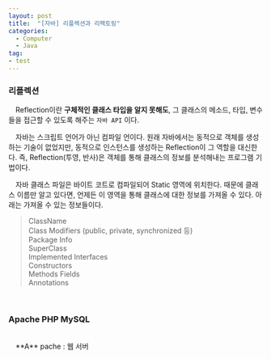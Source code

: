 ```yaml
---
layout: post
title:  "[자바] 리플렉션과 리팩토링"
categories:
  - Computer
  - Java
tag:
- test 
---
```


### 리플렉션

　Reflection이란 **구체적인 클래스 타입을 알지 못해도**, 그 클래스의 메소드, 타입, 변수들을 접근할 수 있도록 해주는 `자바 API` 이다.  

　자바는 스크립트 언어가 아닌 컴파일 언이다. 원래 자바에서는 동적으로 객체를 생성하는 기술이 없었지만, 동적으로 인스턴스를 생성하는 Reflection이 그 역할을 대신한다. 즉, Reflection(투영, 반사)은 객체를 통해 클래스의 정보를 분석해내는 프로그램 기법이다.  

　자바 클래스 파일은 바이트 코트로 컴파일되어 Static 영역에 위치한다. 때문에 클래스 이름만 알고 있다면, 언제든 이 영역을 통해 클래스에 대한 정보를 가져올 수 있다. 아래는 가져올 수 있는 정보들이다.  

> ClassName <br> Class Modifiers (public, private, synchronized 등) <br> Package Info <br> SuperClass <br> Implemented Interfaces <br> Constructors <br> Methods Fields <br> Annotations

<br>

### Apache PHP MySQL
<br>
　**A** pache : 웹 서버  